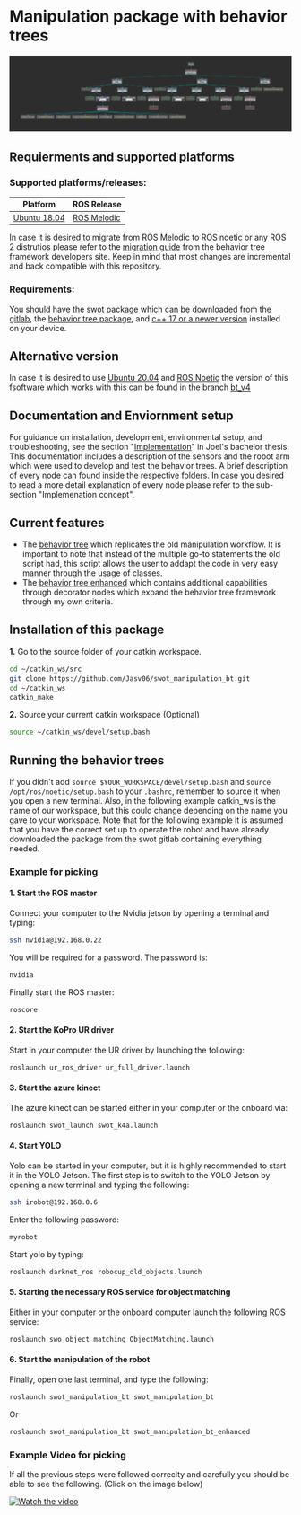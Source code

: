 # Manipulation package with behavior trees

![](images/groot.png)

## Requierments and supported platforms
### Supported platforms/releases:

|Platform|ROS Release|
|-|------|
|[Ubuntu 18.04](https://releases.ubuntu.com/18.04/)|[ROS Melodic](http://wiki.ros.org/melodic/Installation)|

In case it is desired to migrate from ROS Melodic to ROS noetic or any ROS 2 distrutios please refer to the [migration guide](http://wiki.ros.org/melodic/Installation) from the behavior tree framework developers site. Keep in mind that most changes are incremental and back compatible with this repository.
### Requirements: 

You should have the swot package which can be downloaded from the [gitlab](https://gitlab.vlab.fm.fhws.de/swot/swot_platform/-/tree/main/), the [behavior tree package](https://github.com/BehaviorTree/BehaviorTree.CPP/tree/v3.8), and [c++ 17 or a newer version](https://en.cppreference.com/w/cpp/17) installed on your device. 

## Alternative version
In case it is desired to use [Ubuntu 20.04](https://releases.ubuntu.com/20.04/) and [ROS Noetic](http://wiki.ros.org/melodic/Installation) the version of this fsoftware which works with this can be found in the branch [bt_v4](https://github.com/Jasv06/swot_manipulation_bt/bt_v4)

## Documentation and Enviornment setup
For guidance on installation, development, environmental setup, and troubleshooting, see the section "[Implementation](https://www.overleaf.com/read/ffcfzsjkwfws)" in Joel's bachelor thesis. This documentation includes a description of the sensors and the robot arm which were used to develop and test the behavior trees. A brief description of every node can found inside the respective folders. In case you desired to read a more detail explanation of every node please refer to the sub-section "Implemenation concept".

## Current features
- The [behavior tree](/src/swot_manipulation_bt) which replicates the old manipulation workflow. It is important to note that instead of the multiple go-to statements the old script had, this script allows the user to addapt the code in very easy manner through the usage of classes.
- The [behavior tree enhanced](/src/swot_manipulation_bt_enhanced) which contains additional capabilities through decorator nodes which expand the behavior tree framework through my own criteria.

## Installation of this package
**1.** Go to the source folder of your catkin workspace.
```bash 
cd ~/catkin_ws/src
git clone https://github.com/Jasv06/swot_manipulation_bt.git
cd ~/catkin_ws
catkin_make
```
**2.** Source your current catkin workspace (Optional)
```bash 
source ~/catkin_ws/devel/setup.bash
```
## Running the behavior trees
If you didn't add `source $YOUR_WORKSPACE/devel/setup.bash` and `source /opt/ros/noetic/setup.bash` to your `.bashrc`, remember to source it when you open a new terminal. Also, in the following example catkin_ws is the name of our workspace, but this could change depending on the name you gave to your workspace. Note that for the following example it is assumed that you have the correct set up to operate the robot and have already downloaded the package from the swot gitlab containing everything needed.

### Example for picking
#### 1. Start the ROS master
Connect your computer to the Nvidia jetson by opening a terminal and typing: 
```sh
ssh nvidia@192.168.0.22
```
You will be required for a password. The password is:
```sh
nvidia
```
Finally start the ROS master: 
```sh
roscore
```
#### 2. Start the KoPro UR driver
Start in your computer the UR driver by launching the following:
```sh
roslaunch ur_ros_driver ur_full_driver.launch
```
#### 3. Start the azure kinect
The azure kinect can be started either in your computer or the onboard via: 
```sh
roslaunch swot_launch swot_k4a.launch
```
#### 4. Start YOLO
Yolo can be started in your computer, but it is highly recommended to start it in the YOLO Jetson. The first step is to switch to the YOLO Jetson by opening a new terminal and typing the following:
```sh
ssh irobot@192.168.0.6
```
Enter the following password:
```sh
myrobot
```
Start yolo by typing: 
```sh
roslaunch darknet_ros robocup_old_objects.launch
```
#### 5. Starting the necessary ROS service for object matching
Either in your computer or the onboard computer launch the following ROS service: 
```sh
roslaunch swo_object_matching ObjectMatching.launch
```
#### 6. Start the manipulation of the robot
Finally, open one last terminal, and type the following:
```sh
roslaunch swot_manipulation_bt swot_manipulation_bt
``` 
Or
```sh
roslaunch swot_manipulation_bt swot_manipulation_bt_enhanced
``` 
### Example Video for picking
If all the previous steps were followed correclty and carefully you should be able to see the following. (Click on the image below)

[![Watch the video](images/robot.png)]()
